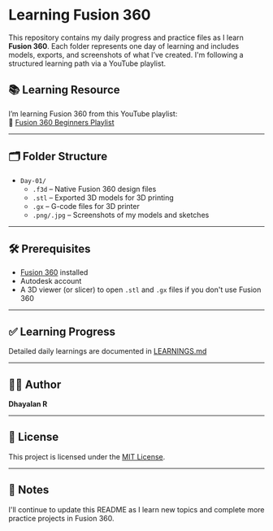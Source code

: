 # Learning Fusion 360

This repository contains my daily progress and practice files as I learn **Fusion 360**. Each folder represents one day of learning and includes models, exports, and screenshots of what I’ve created. I'm following a structured learning path via a YouTube playlist.

## 📚 Learning Resource

I’m learning Fusion 360 from this YouTube playlist:  
🔗 [Fusion 360 Beginners Playlist](https://youtube.com/playlist?list=PLrZ2zKOtC_-C4rWfapgngoe9o2-ng8ZBr&si=BMOZ9p61YoAA5u4W)

---

## 🗂️ Folder Structure

- `Day-01/`
  - `.f3d` – Native Fusion 360 design files
  - `.stl` – Exported 3D models for 3D printing
  - `.gx` – G-code files for 3D printer
  - `.png/.jpg` – Screenshots of my models and sketches

---

## 🛠️ Prerequisites

- [Fusion 360](https://www.autodesk.com/products/fusion-360/) installed
- Autodesk account
- A 3D viewer (or slicer) to open `.stl` and `.gx` files if you don't use Fusion 360

---

## ✅ Learning Progress

Detailed daily learnings are documented in [LEARNINGS.md](LEARNINGS.md)

---

## 🧑‍💻 Author

**Dhayalan R**

---

## 📄 License

This project is licensed under the [MIT License](LICENSE).

---

## 📌 Notes

I'll continue to update this README as I learn new topics and complete more practice projects in Fusion 360.
